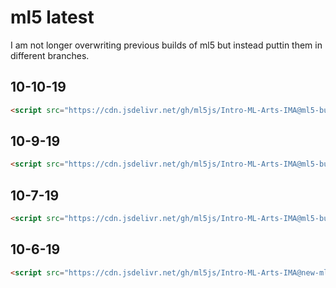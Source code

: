 # ml5 latest

I am not longer overwriting previous builds of ml5 but instead puttin them in different branches.

## 10-10-19
```html
<script src="https://cdn.jsdelivr.net/gh/ml5js/Intro-ML-Arts-IMA@ml5-build-10-10-19-2/ml5_build/ml5.min.js"></script>
```

## 10-9-19
```html
<script src="https://cdn.jsdelivr.net/gh/ml5js/Intro-ML-Arts-IMA@ml5-build-10-9-19/ml5_build/ml5.min.js"></script>
```

## 10-7-19
```html
<script src="https://cdn.jsdelivr.net/gh/ml5js/Intro-ML-Arts-IMA@ml5-build-10-7-19/ml5_build/ml5.min.js"></script>
```

## 10-6-19
```html
<script src="https://cdn.jsdelivr.net/gh/ml5js/Intro-ML-Arts-IMA@new-ml5-build/ml5_build/ml5.min.js"></script>
```
